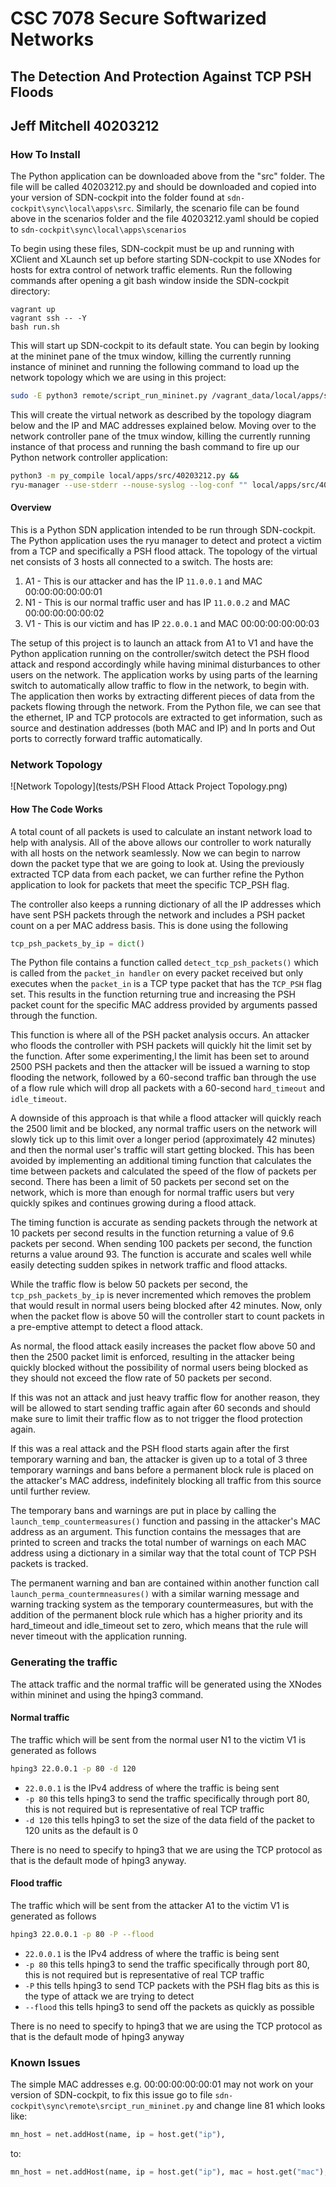 # CSC 7078 Secure Softwarized Networks
## The Detection And Protection Against TCP PSH Floods
## Jeff Mitchell 40203212

### How To Install

The Python application can be downloaded above from the "src" folder. The file will be called 40203212.py and should be downloaded and copied into your version of SDN-cockpit into the folder found at `sdn-cockpit\sync\local\apps\src`. Similarly, the scenario file can be found above in the scenarios folder and the file 40203212.yaml should be copied to `sdn-cockpit\sync\local\apps\scenarios` 

To begin using these files, SDN-cockpit must be up and running with XClient and XLaunch set up before starting SDN-cockpit to use XNodes for hosts for extra control of network traffic elements. Run the following commands after opening a git bash window inside the SDN-cockpit directory:

```
vagrant up
vagrant ssh -- -Y
bash run.sh
```

This will start up SDN-cockpit to its default state. You can begin by looking at the mininet pane of the tmux window, killing the currently running instance of mininet and running the following command to load up the network topology which we are using in this project:

```bash
sudo -E python3 remote/script_run_mininet.py /vagrant_data/local/apps/scenarios/40203212.yaml
```

This will create the virtual network as described by the topology diagram below and the IP and MAC addresses explained below. Moving over to the network controller pane of the tmux window, killing the currently running instance of that process  and running the bash command to fire up our Python network controller application:

```bash
python3 -m py_compile local/apps/src/40203212.py &&  
ryu-manager --use-stderr --nouse-syslog --log-conf "" local/apps/src/40203212.py
```

#### Overview

This is a Python SDN application intended to be run through SDN-cockpit. The Python application uses the ryu manager to detect and protect a victim from a TCP and specifically a PSH flood attack. The topology of the virtual net consists of 3 hosts all connected to a switch. The hosts are:

1. A1 - This is our attacker and has the IP `11.0.0.1` and MAC 00:00:00:00:00:01
1. N1 - This is our normal traffic user and has IP `11.0.0.2` and MAC 00:00:00:00:00:02
1. V1 - This is our victim and has IP `22.0.0.1` and MAC 00:00:00:00:00:03

The setup of this project is to launch an attack from A1 to V1 and have the Python application running on the controller/switch detect the PSH flood attack and respond accordingly while having minimal disturbances to other users on the network. The application works by using parts of the learning switch to automatically allow traffic to flow in the network, to begin with. The application then works by extracting different pieces of data from the packets flowing through the network. From the Python file, we can see that the ethernet, IP and TCP protocols are extracted to get information, such as source and destination addresses (both MAC and IP) and In ports and Out ports to correctly forward traffic automatically.

### Network Topology

![Network Topology](tests/PSH Flood Attack Project Topology.png)

#### How The Code Works

A total count of all packets is used to calculate an instant network load to help with analysis. All of the above allows our controller to work naturally with all hosts on the network seamlessly. Now we can begin to narrow down the packet type that we are going to look at. Using the previously extracted TCP data from each packet, we can further refine the Python application to look for packets that meet the specific TCP_PSH flag.

The controller also keeps a running dictionary of all the IP addresses which have sent PSH packets through the network and includes a PSH packet count on a per MAC address basis. This is done using the following

```python
tcp_psh_packets_by_ip = dict()
```

The Python file contains a function called `detect_tcp_psh_packets()` which is called from the `packet_in handler` on every packet received but only executes when the `packet_in` is a TCP type packet that has the `TCP_PSH` flag set. This results in the function returning true and increasing the PSH packet count for the specific MAC address provided by arguments passed through the function.

This function is where all of the PSH packet analysis occurs. An attacker who floods the controller with PSH packets will quickly hit the limit set by the function. After some experimenting,l the limit has been set to around 2500 PSH packets and then the attacker will be issued a warning to stop flooding the network, followed by a 60-second traffic ban through the use of a flow rule which will drop all packets with a 60-second `hard_timeout` and `idle_timeout`.

A downside of this approach is that while a flood attacker will quickly reach the 2500 limit and be blocked, any normal traffic users on the network will slowly tick up to this limit over a longer period (approximately 42 minutes) and then the normal user's traffic will start getting blocked. This has been avoided by implementing an additional timing function that calculates the time between packets and calculated the speed of the flow of packets per second. There has been a limit of 50 packets per second set on the network, which is more than enough for normal traffic users but very quickly spikes and continues growing during a flood attack.

The timing function is accurate as sending packets through the network at 10 packets per second results in the function returning a value of 9.6 packets per second. When sending 100 packets per second, the function returns a value around 93. The function is accurate and scales well while easily detecting sudden spikes in network traffic and flood attacks.

While the traffic flow is below 50 packets per second, the `tcp_psh_packets_by_ip` is never incremented which removes the problem that would result in normal users being blocked after 42 minutes. Now, only when the packet flow is above 50 will the controller start to count packets in a pre-emptive attempt to detect a flood attack.

As normal, the flood attack easily increases the packet flow above 50 and then the 2500 packet limit is enforced, resulting in the attacker being quickly blocked without the possibility of normal users being blocked as they should not exceed the flow rate of 50 packets per second.

If this was not an attack and just heavy traffic flow for another reason, they will be allowed to start sending traffic again after 60 seconds and should make sure to limit their traffic flow as to not trigger the flood protection again.

If this was a real attack and the PSH flood starts again after the first temporary warning and ban, the attacker is given up to a total of 3 three temporary warnings and bans before a permanent block rule is placed on the attacker's MAC address, indefinitely blocking all traffic from this source until further review.

The temporary bans and warnings are put in place by calling the `launch_temp_countermeasures()` function and passing in the attacker's MAC address as an argument. This function contains the messages that are printed to screen and tracks the total number of warnings on each MAC address using a dictionary in a similar way that the total count of TCP PSH packets is tracked.

The permanent warning and ban are contained within another function call `launch_perma_countermneasures()` with a similar warning message and warning tracking system as the temporary countermeasures, but with the addition of the permanent block rule which has a higher priority and its hard_timeout and idle_timeout set to zero, which means that the rule will never timeout with the application running.

### Generating the traffic

The attack traffic and the normal traffic will be generated using the XNodes within mininet and using the hping3 command.

#### Normal traffic

The traffic which will be sent from the normal user N1 to the victim V1 is generated as follows

```bash
hping3 22.0.0.1 -p 80 -d 120
```

- `22.0.0.1` is the IPv4 address of where the traffic is being sent
- `-p 80` this tells hping3 to send the traffic specifically through port 80, this is not required but is representative of real TCP traffic
- `-d 120` this tells hping3 to set the size of the data field of the packet to 120 units as the default is 0

There is no need to specify to hping3 that we are using the TCP protocol as that is the default mode of hping3 anyway.

#### Flood traffic

The traffic which will be sent from the attacker A1 to the victim V1 is generated as follows

```bash
hping3 22.0.0.1 -p 80 -P --flood
```

- `22.0.0.1` is the IPv4 address of where the traffic is being sent
- `-p 80` this tells hping3 to send the traffic specifically through port 80, this is not required but is representative of real TCP traffic
- `-P` this tells hping3 to send TCP packets with the PSH flag bits as this is the type of attack we are trying to detect
- `--flood` this tells hping3 to send off the packets as quickly as possible

There is no need to specify to hping3 that we are using the TCP protocol as that is the default mode of hping3 anyway

### Known Issues

The simple MAC addresses e.g. 00:00:00:00:00:01 may not work on your version of SDN-cockpit, to fix this issue go to file `sdn-cockpit\sync\remote\srcipt_run_mininet.py` and change line 81 which looks like:

```python
mn_host = net.addHost(name, ip = host.get("ip"),
```

to:

```python
mn_host = net.addHost(name, ip = host.get("ip"), mac = host.get("mac"),
```
